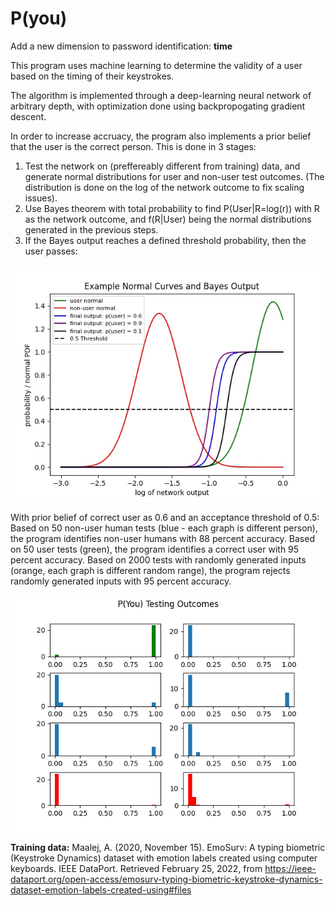 # P(you)

Add a new dimension to password identification: **time**

This program uses machine learning to determine the validity of a user based on the timing of their keystrokes.

The algorithm is implemented through a deep-learning neural network of arbitrary depth, with optimization done using backpropogating gradient descent.

In order to increase accruacy, the program also implements a prior belief that the user is the correct person. This is done in 3 stages:

1. Test the network on (preffereably different from training) data, and generate normal distributions for user and non-user test outcomes. (The distribution is done on the log of the network outcome to fix scaling issues).
2. Use Bayes theorem with total probability to find P(User|R=log(r)) with R as the network outcome, and f(R|User) being the normal distributions generated in the previous steps.
3. If the Bayes output reaches a defined threshold probability, then the user passes:

![Bayes process graphic](https://github.com/aklein4/P-you-/blob/master/images/bayes-prior-graphic.jpeg)

With prior belief of correct user as 0.6 and an acceptance threshold of 0.5:
Based on 50 non-user human tests (blue - each graph is different person), the program identifies non-user humans with 88 percent accuracy.
Based on 50 user tests (green), the program identifies a correct user with 95 percent accuracy.
Based on 2000 tests with randomly generated inputs (orange, each graph is different random range), the program rejects randomly generated inputs with 95 percent accuracy.

![testing graphic](https://github.com/aklein4/P-you-/blob/master/images/P-you-testing-outcomes.png)

**Training data:**
Maalej, A. (2020, November 15). EmoSurv: A typing biometric (Keystroke Dynamics) dataset with emotion labels created using computer keyboards. IEEE DataPort.
Retrieved February 25, 2022, from https://ieee-dataport.org/open-access/emosurv-typing-biometric-keystroke-dynamics-dataset-emotion-labels-created-using#files 
